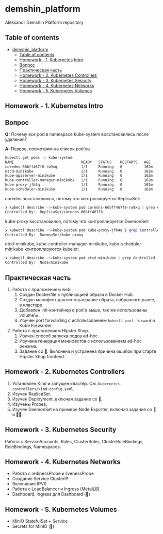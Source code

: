 # demshin_platform

Aleksandr Demshin Platform repository

## Table of contents

- [demshin_platform](#demshin_platform)
  - [Table of contents](#table-of-contents)
  - [Homework - 1. Kubernetes Intro](#homework---1-kubernetes-intro)
  - [Вопрос](#вопрос)
  - [Практическая часть](#практическая-часть)
  - [Homework - 2. Kubernetes Controllers](#homework---2-kubernetes-controllers)
  - [Homework - 3. Kubernetes Security](#homework---3-kubernetes-security)
  - [Homework - 4. Kubernetes Networks](#homework---4-kubernetes-networks)
  - [Homework - 5. Kubernetes Volumes](#homework---5-kubernetes-volumes) 

## Homework - 1. Kubernetes Intro

## Вопрос

**Q:** Почему все pod в namespace kube-system восстановились после удаления?

**A:** Первое, посмотрим на список pod'ов

```bash
kubectl get pods -n kube-system
NAME                               READY   STATUS    RESTARTS   AGE
coredns-66bff467f8-rw9xq           1/1     Running   0          162m
etcd-minikube                      1/1     Running   0          162m
kube-apiserver-minikube            1/1     Running   0          162m
kube-controller-manager-minikube   1/1     Running   0          162m
kube-proxy-jfb4q                   1/1     Running   0          162m
kube-scheduler-minikube            1/1     Running   0          162m
```

coredns восстановился, потому что контроллируется ReplicaSet:

```bash
❯ kubectl describe -n=kube-system pod coredns-66bff467f8-rw9xq | grep Controlled
Controlled By:  ReplicaSet/coredns-66bff467f8
```

kube-proxy восстановился, потому что контроллируется DaemonSet:

```bash
❯ kubectl describe -n=kube-system pod kube-proxy-jfb4q | grep Controlled
Controlled By:  DaemonSet/kube-proxy
```

etcd-minikube, kube-controller-manager-minikube, kube-scheduler-minikube контроллируются kubelet:

```bash
❯ kubectl describe -n=kube-system pod etcd-minikube | grep Controlled
Controlled By:  Node/minikube
```

## Практическая часть

1. Работа с приложением web:
   1. Создан Dockerfile c публикацией образа в Docker Hub.
   2. Создан манифест для использование образа, собранного ранее, в кластере.
   3. Добавлен init-контейнер в pod'е выше, так же использованы volume'ы.
   4. Изучен port forwarding с использованием `kubectl port-forward` и Kube Forwarder
2. Работа с приложением Hipster Shop.
   1. Изучен способ запуска подов ad-hoc.
   2. Изучена генерация манифестов с использованием ad-hoc режима.
   3. Задание со 🌟. Выяснена и устранена причина ошибок при старте Hipster Shop frontend.

## Homework - 2. Kubernetes Controllers

1. Установлен Kind и запущен кластер. См. `kubernetes-controllers/kind-config.yaml`.
2. Изучен ReplicaSet.
3. Изучен Deployment, включая задание со 🌟.
4. Изучены Probes.
5. Изучен DaemonSet на примере Node Exporter, включая задания со 🌟 и 🌟🌟.

## Homework - 3. Kubernetes Security

Работа с ServiceAccounts, Roles, ClusterRoles, ClusterRoleBindings, RoleBindings, Namespaces.

## Homework - 4. Kubernetes Networks

- Работа с redinessProbe и livenessProbe
- Создание Service ClusterIP
- Включение IPVS
- Работа с LoadBalancer и Ingress (MetalLB)
- Dashboard, Ingress для Dashboard (🌟)

## Homework - 5. Kubernetes Volumes

- MinIO StatefulSet + Service
- Secrets for MinIO (🌟)
